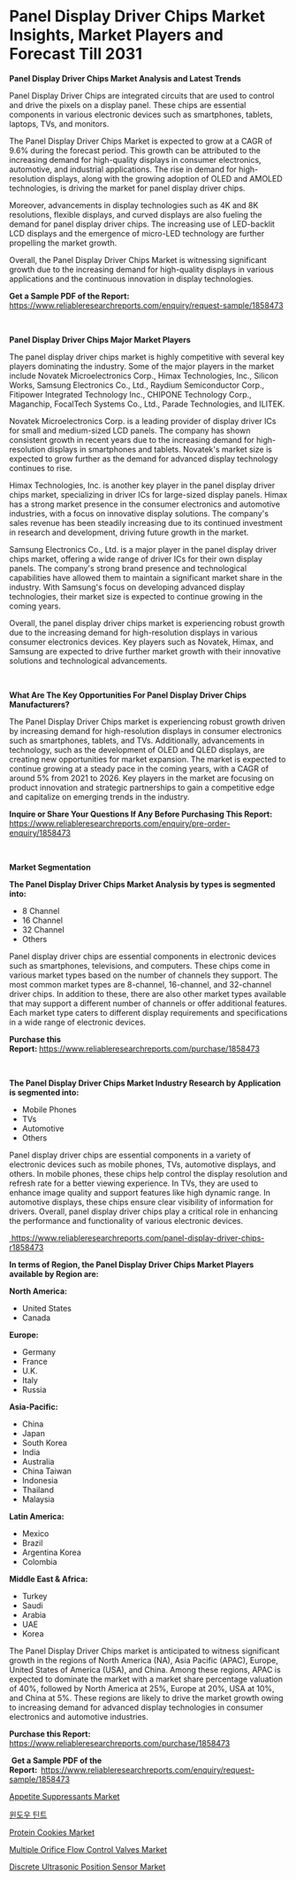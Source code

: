 <p><h1>Panel Display Driver Chips Market Insights, Market Players and Forecast Till 2031</h1></p><p><strong>Panel Display Driver Chips Market Analysis and Latest Trends</strong></p>
<p><p>Panel Display Driver Chips are integrated circuits that are used to control and drive the pixels on a display panel. These chips are essential components in various electronic devices such as smartphones, tablets, laptops, TVs, and monitors.</p><p>The Panel Display Driver Chips Market is expected to grow at a CAGR of 9.6% during the forecast period. This growth can be attributed to the increasing demand for high-quality displays in consumer electronics, automotive, and industrial applications. The rise in demand for high-resolution displays, along with the growing adoption of OLED and AMOLED technologies, is driving the market for panel display driver chips.</p><p>Moreover, advancements in display technologies such as 4K and 8K resolutions, flexible displays, and curved displays are also fueling the demand for panel display driver chips. The increasing use of LED-backlit LCD displays and the emergence of micro-LED technology are further propelling the market growth.</p><p>Overall, the Panel Display Driver Chips Market is witnessing significant growth due to the increasing demand for high-quality displays in various applications and the continuous innovation in display technologies.</p></p>
<p><strong>Get a Sample PDF of the Report:&nbsp;</strong> <a href="https://www.reliableresearchreports.com/enquiry/request-sample/1858473">https://www.reliableresearchreports.com/enquiry/request-sample/1858473</a></p>
<p>&nbsp;</p>
<p><strong>Panel Display Driver Chips Major Market Players</strong></p>
<p><p>The panel display driver chips market is highly competitive with several key players dominating the industry. Some of the major players in the market include Novatek Microelectronics Corp., Himax Technologies, Inc., Silicon Works, Samsung Electronics Co., Ltd., Raydium Semiconductor Corp., Fitipower Integrated Technology Inc., CHIPONE Technology Corp., Maganchip, FocalTech Systems Co., Ltd., Parade Technologies, and ILITEK.</p><p>Novatek Microelectronics Corp. is a leading provider of display driver ICs for small and medium-sized LCD panels. The company has shown consistent growth in recent years due to the increasing demand for high-resolution displays in smartphones and tablets. Novatek's market size is expected to grow further as the demand for advanced display technology continues to rise.</p><p>Himax Technologies, Inc. is another key player in the panel display driver chips market, specializing in driver ICs for large-sized display panels. Himax has a strong market presence in the consumer electronics and automotive industries, with a focus on innovative display solutions. The company's sales revenue has been steadily increasing due to its continued investment in research and development, driving future growth in the market.</p><p>Samsung Electronics Co., Ltd. is a major player in the panel display driver chips market, offering a wide range of driver ICs for their own display panels. The company's strong brand presence and technological capabilities have allowed them to maintain a significant market share in the industry. With Samsung's focus on developing advanced display technologies, their market size is expected to continue growing in the coming years.</p><p>Overall, the panel display driver chips market is experiencing robust growth due to the increasing demand for high-resolution displays in various consumer electronics devices. Key players such as Novatek, Himax, and Samsung are expected to drive further market growth with their innovative solutions and technological advancements.</p></p>
<p>&nbsp;</p>
<p><strong>What Are The Key Opportunities For Panel Display Driver Chips Manufacturers?</strong></p>
<p><p>The Panel Display Driver Chips market is experiencing robust growth driven by increasing demand for high-resolution displays in consumer electronics such as smartphones, tablets, and TVs. Additionally, advancements in technology, such as the development of OLED and QLED displays, are creating new opportunities for market expansion. The market is expected to continue growing at a steady pace in the coming years, with a CAGR of around 5% from 2021 to 2026. Key players in the market are focusing on product innovation and strategic partnerships to gain a competitive edge and capitalize on emerging trends in the industry.</p></p>
<p><strong>Inquire or Share Your Questions If Any Before Purchasing This Report:</strong> <a href="https://www.reliableresearchreports.com/enquiry/pre-order-enquiry/1858473">https://www.reliableresearchreports.com/enquiry/pre-order-enquiry/1858473</a></p>
<p>&nbsp;</p>
<p><strong>Market Segmentation</strong></p>
<p><strong>The Panel Display Driver Chips Market Analysis by types is segmented into:</strong></p>
<p><ul><li>8 Channel</li><li>16 Channel</li><li>32 Channel</li><li>Others</li></ul></p>
<p><p>Panel display driver chips are essential components in electronic devices such as smartphones, televisions, and computers. These chips come in various market types based on the number of channels they support. The most common market types are 8-channel, 16-channel, and 32-channel driver chips. In addition to these, there are also other market types available that may support a different number of channels or offer additional features. Each market type caters to different display requirements and specifications in a wide range of electronic devices.</p></p>
<p><strong>Purchase this Report:&nbsp;</strong><a href="https://www.reliableresearchreports.com/purchase/1858473">https://www.reliableresearchreports.com/purchase/1858473</a></p>
<p>&nbsp;</p>
<p><strong>The Panel Display Driver Chips Market Industry Research by Application is segmented into:</strong></p>
<p><ul><li>Mobile Phones</li><li>TVs</li><li>Automotive</li><li>Others</li></ul></p>
<p><p>Panel display driver chips are essential components in a variety of electronic devices such as mobile phones, TVs, automotive displays, and others. In mobile phones, these chips help control the display resolution and refresh rate for a better viewing experience. In TVs, they are used to enhance image quality and support features like high dynamic range. In automotive displays, these chips ensure clear visibility of information for drivers. Overall, panel display driver chips play a critical role in enhancing the performance and functionality of various electronic devices.</p></p>
<p><a href="https://www.reliableresearchreports.com/panel-display-driver-chips-r1858473">&nbsp;https://www.reliableresearchreports.com/panel-display-driver-chips-r1858473</a></p>
<p><strong>In terms of Region, the Panel Display Driver Chips Market Players available by Region are:</strong></p>
<p>
    <p> <strong> North America: </strong>
        <ul>
            <li>United States</li>
            <li>Canada</li>
        </ul>
        </p> 
    <p> <strong> Europe: </strong>
        <ul>
            <li>Germany</li>
            <li>France</li>
            <li>U.K.</li>
            <li>Italy</li>
            <li>Russia</li>
        </ul>
        </p> 
    <p> <strong> Asia-Pacific: </strong>
        <ul>
            <li>China</li>
            <li>Japan</li>
            <li>South Korea</li>
            <li>India</li>
            <li>Australia</li>
            <li>China Taiwan</li>
            <li>Indonesia</li>
            <li>Thailand</li>
            <li>Malaysia</li>
        </ul>
        </p> 
    <p> <strong> Latin America: </strong>
        <ul>
            <li>Mexico</li>
            <li>Brazil</li>
            <li>Argentina Korea</li>
            <li>Colombia</li>
        </ul>
        </p> 
    <p> <strong> Middle East & Africa: </strong>
        <ul>
            <li>Turkey</li>
            <li>Saudi</li>
            <li>Arabia</li>
            <li>UAE</li>
            <li>Korea</li>
        </ul>
    </p>
    </p>
<p><p>The Panel Display Driver Chips market is anticipated to witness significant growth in the regions of North America (NA), Asia Pacific (APAC), Europe, United States of America (USA), and China. Among these regions, APAC is expected to dominate the market with a market share percentage valuation of 40%, followed by North America at 25%, Europe at 20%, USA at 10%, and China at 5%. These regions are likely to drive the market growth owing to increasing demand for advanced display technologies in consumer electronics and automotive industries.</p></p>
<p><strong>Purchase this Report: </strong><a href="https://www.reliableresearchreports.com/purchase/1858473">https://www.reliableresearchreports.com/purchase/1858473</a></p>
<p>&nbsp;<strong>Get a Sample PDF of the Report:&nbsp;&nbsp;</strong><a href="https://www.reliableresearchreports.com/enquiry/request-sample/1858473">https://www.reliableresearchreports.com/enquiry/request-sample/1858473</a></p>
<p><strong></strong></p>
<p><p><a href="https://www.linkedin.com/pulse/global-appetite-suppressants-market-exploring-share-trends-qr4of">Appetite Suppressants Market</a></p><p><a href="https://medium.com/@gabrielblanda5656/%EA%B8%80%EB%A1%9C%EB%B2%8C-%EC%B0%BD-%ED%8B%B4%ED%8A%B8-%EC%8B%9C%EC%9E%A5%EC%9D%98-%EB%AF%B8%EB%9E%98-%ED%8A%B8%EB%A0%8C%EB%93%9C-2024%EB%85%84%EB%B6%80%ED%84%B0-2031%EB%85%84%EA%B9%8C%EC%A7%80%EC%9D%98-%EC%8B%9C%EC%9E%A5-%ED%86%B5%EC%B0%B0%EA%B3%BC-%EB%B6%84%EC%84%9D-120-%ED%8E%98%EC%9D%B4%EC%A7%80%EC%97%90%EC%84%9C-be4fd9f0bfa7">윈도우 틴트</a></p><p><a href="https://www.linkedin.com/pulse/global-protein-cookies-market-exploring-share-trends-future-yv0wf">Protein Cookies Market</a></p><p><a href="https://issuu.com/reportprime-2/docs/multiple-orifice-flow-control-valves-market-size-2">Multiple Orifice Flow Control Valves Market</a></p><p><a href="https://medium.com/@barbarakbess8920/insights-into-the-discrete-ultrasonic-position-sensor-market-market-players-market-size-7241a13da67e">Discrete Ultrasonic Position Sensor Market</a></p></p>